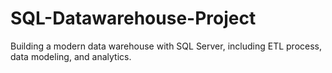 # SQL-Datawarehouse-Project
Building a modern data warehouse with SQL Server, including ETL process, data modeling, and analytics. 
